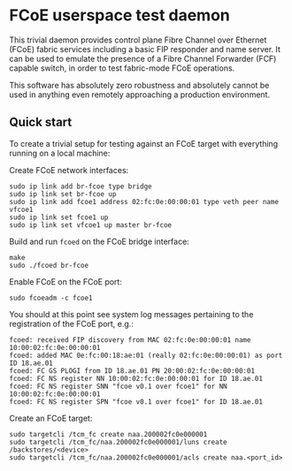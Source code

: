 FCoE userspace test daemon
==========================

This trivial daemon provides control plane Fibre Channel over Ethernet
(FCoE) fabric services including a basic FIP responder and name
server.  It can be used to emulate the presence of a Fibre Channel
Forwarder (FCF) capable switch, in order to test fabric-mode FCoE
operations.

This software has absolutely zero robustness and absolutely cannot be
used in anything even remotely approaching a production environment.

Quick start
-----------

To create a trivial setup for testing against an FCoE target with
everything running on a local machine:

Create FCoE network interfaces:

```
sudo ip link add br-fcoe type bridge
sudo ip link set br-fcoe up
sudo ip link add fcoe1 address 02:fc:0e:00:00:01 type veth peer name vfcoe1
sudo ip link set fcoe1 up
sudo ip link set vfcoe1 up master br-fcoe
```

Build and run `fcoed` on the FCoE bridge interface:

```
make
sudo ./fcoed br-fcoe
```

Enable FCoE on the FCoE port:

```
sudo fcoeadm -c fcoe1
```

You should at this point see system log messages pertaining to the
registration of the FCoE port, e.g.:

```
fcoed: received FIP discovery from MAC 02:fc:0e:00:00:01 name 10:00:02:fc:0e:00:00:01
fcoed: added MAC 0e:fc:00:18:ae:01 (really 02:fc:0e:00:00:01) as port ID 18.ae.01
fcoed: FC GS PLOGI from ID 18.ae.01 PN 20:00:02:fc:0e:00:00:01
fcoed: FC NS register NN 10:00:02:fc:0e:00:00:01 for ID 18.ae.01
fcoed: FC NS register SNN "fcoe v0.1 over fcoe1" for NN 10:00:02:fc:0e:00:00:01
fcoed: FC NS register SPN "fcoe v0.1 over fcoe1" for ID 18.ae.01
```

Create an FCoE target:

```
sudo targetcli /tcm_fc create naa.200002fc0e000001
sudo targetcli /tcm_fc/naa.200002fc0e000001/luns create /backstores/<device>
sudo targetcli /tcm_fc/naa.200002fc0e000001/acls create naa.<port_id>
```
